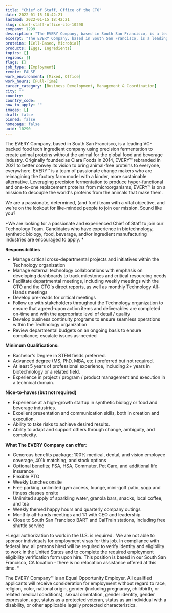 ```yaml
---
title: "Chief of Staff, Office of the CTO"
date: 2022-01-15 18:42:21
lastmod: 2022-01-15 18:42:21
slug: chief-staff-office-cto-10290
company: 1299
description: "The EVERY Company, based in South San Francisco, is a leading VC-backed food tech ingredient company using precision fermentation to create animal proteins without the animal for the global food and beverage industry. Originally founded as Clara Foods in 2014, EVERY™ rebranded in 2021 to better convey its vision to bring animal-free proteins to everyone, everywhere. EVERY™ is a team of passionate change makers who are reimagining the factory farm model with a kinder, more sustainable alternative."
excerpt: "The EVERY Company, based in South San Francisco, is a leading VC-backed food tech ingredient company using precision fermentation to create animal proteins without the animal for the global food and beverage industry. Originally founded as Clara Foods in 2014, EVERY™ rebranded in 2021 to better convey its vision to bring animal-free proteins to everyone, everywhere. EVERY™ is a team of passionate change makers who are reimagining the factory farm model with a kinder, more sustainable alternative."
proteins: [Cell-Based, Microbial]
products: [Eggs, Ingredients]
topics: []
regions: []
flags: []
job_type: [Employment]
remote: FALSE
work_environment: [Mixed, Office]
work_hours: [Full-Time]
career_category: [Business Development, Management & Coordination]
city: ""
country: 
country_code: 
how_to_apply: ""
images: []
draft: false
pinned: false
homepage: false
uuid: 10290
---
```

The EVERY Company, based in South San Francisco, is a leading VC-backed
food tech ingredient company using precision fermentation to create
animal proteins without the animal for the global food and beverage
industry. Originally founded as Clara Foods in 2014, EVERY™ rebranded in
2021 to better convey its vision to bring animal-free proteins to
everyone, everywhere. EVERY™ is a team of passionate change makers who
are reimagining the factory farm model with a kinder, more sustainable
alternative. Leveraging precision fermentation to produce
hyper-functional and one-to-one replacement proteins from
microorganisms, EVERY™ is on a mission to decouple the world's proteins
from the animals that make them.

We are a passionate, determined, (and fun!) team with a vital objective,
and we\'re on the lookout for like-minded people to join our mission.
Sound like you?

*We are looking for a passionate and experienced Chief of Staff to join
our Technology Team. Candidates who have experience in biotechnology,
synthetic biology, food, beverage, and/or ingredient manufacturing
industries are encouraged to apply. *

**Responsibilities**

-   Manage critical cross-departmental projects and initiatives within
    the Technology organization
-   Manage external technology collaborations with emphasis on
    developing dashboards to track milestones and critical resourcing
    needs
-   Facilitate departmental meetings, including weekly meetings with the
    CTO and the CTO's direct reports, as well as monthly Technology
    All-Hands meetings
-   Develop pre-reads for critical meetings
-   Follow up with stakeholders throughout the Technology organization
    to ensure that agreed-upon action items and deliverables are
    completed on-time and with the appropriate level of detail / quality
-   Develop business continuity programs to ensure seamless operations
    within the Technology organization
-   Review departmental budgets on an ongoing basis to ensure
    compliance; escalate issues as-needed

**Minimum Qualifications:**

-   Bachelor's Degree in STEM fields preferred.
-   Advanced degree (MS, PhD, MBA, etc.) preferred but not required.
-   At least 5 years of professional experience, including 2+ years in
    biotechnology or a related field.
-   Experience in project / program / product management and execution
    in a technical domain.

**Nice-to-haves (but not required)**

-   Experience at a high-growth startup in synthetic biology or food and
    beverage industries.
-   Excellent presentation and communication skills, both in creation
    and execution.
-   Ability to take risks to achieve desired results.
-   Ability to adapt and support others through change, ambiguity, and
    complexity.

**What The EVERY Company can offer:**

-   Generous benefits package; 100% medical, dental, and vision employee
    coverage, 401k matching, and stock options
-   Optional benefits; FSA, HSA, Commuter, Pet Care, and additional life
    insurance
-   Flexible PTO
-   Weekly Lunches onsite 
-   Free parking, unlimited gym access, lounge, mini-golf patio, yoga
    and fitness classes onsite
-   Unlimited supply of sparkling water, granola bars, snacks, local
    coffee, and tea
-   Weekly themed happy hours and quarterly company outings
-   Monthly all-hands meetings and 1:1 with CEO and leadership
-   Close to South San Francisco BART and CalTrain stations, including
    free shuttle service

*Legal authorization to work in the U.S. is required.  We are not able
to sponsor individuals for employment visas for this job. In compliance
with federal law, all persons hired will be required to verify identity
and eligibility to work in the United States and to complete the
required employment eligibility verification form upon hire. This
position is based in our South San Francisco, CA location - there is no
relocation assistance offered at this time. *

The EVERY Company™ is an Equal Opportunity Employer. All qualified
applicants will receive consideration for employment without regard to
race, religion, color, national origin, gender (including pregnancy,
childbirth, or related medical conditions), sexual orientation, gender
identity, gender expression, age, status as a protected veteran, status
as an individual with a disability, or other applicable legally
protected characteristics.
